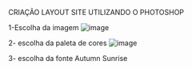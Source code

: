 CRIAÇÃO LAYOUT SITE UTILIZANDO O PHOTOSHOP

1-Escolha da imagem
![image](https://user-images.githubusercontent.com/79600536/139141308-2ab1effb-e1c1-4879-9168-6eea5527cb9a.png)

2- escolha da paleta de cores
![image](https://user-images.githubusercontent.com/79600536/139141354-069ab008-8d31-4a51-af0a-0244a0d46ded.png)

3- escolha da fonte
Autumn Sunrise

